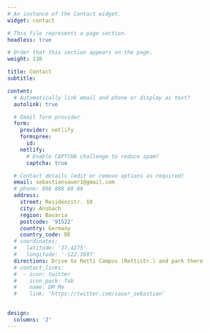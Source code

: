 ```yaml
---
# An instance of the Contact widget.
widget: contact

# This file represents a page section.
headless: true

# Order that this section appears on the page.
weight: 130

title: Contact
subtitle:

content:
  # Automatically link email and phone or display as text?
  autolink: true

  # Email form provider
  form:
    provider: netlify
    formspree:
      id:
    netlify:
      # Enable CAPTCHA challenge to reduce spam?
      captcha: true

  # Contact details (edit or remove options as required)
  email: sebastiansauer1@gmail.com
  # phone: 888 888 88 88
  address:
    street: Residenzstr. 10
    city: Ansbach
    region: Bavaria
    postcode: '91522'
    country: Germany
    country_code: DE
  # coordinates:
  #   latitude: '37.4275'
  #   longitude: '-122.1697'
  directions: Drive to Retti Campus (Rettistr.) and park there
  # contact_links:
  #  - icon: twitter
  #    icon_pack: fab
  #    name: DM Me
  #    link: 'https://twitter.com/sauer_sebastian'
 

design:
  columns: '2'
---
```

